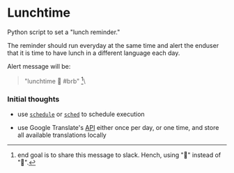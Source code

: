# Lunchtime

Python script to set a "lunch reminder." 

The reminder should run everyday at the same time and alert the enduser that it is time to have lunch in a different language each day.

Alert message will be:

> "lunchtime :sandwich: #brb" [^1]\

[^1]: end goal is to share this message to slack.
Hench, using ":sandwich:" instead of "🥪".

### Initial thoughts

- use [`schedule`](https://schedule.readthedocs.io/en/stable/) or [`sched`](https://docs.python.org/3/library/sched.html) to schedule execution

- use Google Translate's [API](https://cloud.google.com/translate/docs/reference/rest) either once per day, or one time, and store all available translations locally